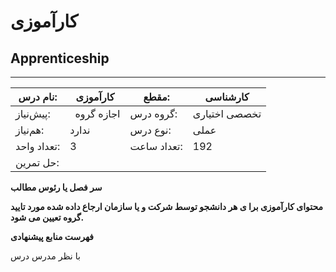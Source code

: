 # کارآموزی
## Apprenticeship
_______________________________________________________________________________
| نام درس:    | کارآموزی      | مقطع:       | کارشناسی      |
| ----------- | ------------- | ----------- | ------------- |
| پیش‌نیاز:   | ` `اجازه گروه | گروه درس:   | تخصصی اختیاری |
| هم‌نیاز:    | ندارد         | نوع درس:    | عملی          |
| تعداد واحد: | 3             | تعداد ساعت: | 192           |
| حل تمرین:   |               |             |               |

**سر فصل یا رئوس مطالب**

**محتوای کارآموزی برا ی هر دانشجو توسط شرکت و یا سازمان ارجاع داده شده مورد تایید گروه تعیین می شود.**

**فهرست منابع پیشنهادی**

با نظر مدرس درس
